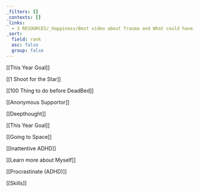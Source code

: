 ```yaml
---
_filters: []
_contexts: []
_links:
  - 3 RESOURCES/_Happiness/Best video about Trauma and What could have been.md
_sort:
  field: rank
  asc: false
  group: false
---
```

[[This Year Goal]]

[[1 Shoot for the Star]]

[[100 Thing to do before DeadBed]]

[[Anonymous Supportor]]

[[Deepthought]]

[[This Year Goal]]

[[Going to Space]]

[[Inattentive ADHD]]

[[Learn more about Myself]]

[[Procrastinate (ADHD)]]

[[Skills]]
